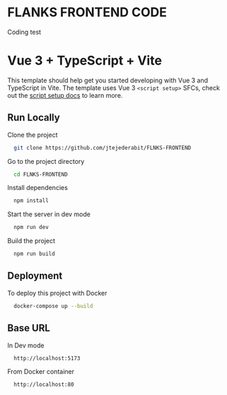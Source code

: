 # FLANKS FRONTEND CODE

Coding test

# Vue 3 + TypeScript + Vite

This template should help get you started developing with Vue 3 and TypeScript in Vite. The template uses Vue 3 `<script setup>` SFCs, check out the [script setup docs](https://v3.vuejs.org/api/sfc-script-setup.html#sfc-script-setup) to learn more.

## Run Locally

Clone the project

```bash
  git clone https://github.com/jtejederabit/FLNKS-FRONTEND
```

Go to the project directory

```bash
  cd FLNKS-FRONTEND
```

Install dependencies

```bash
  npm install
```

Start the server in dev mode

```bash
  npm run dev
```

Build the project

```bash
  npm run build
```

## Deployment

To deploy this project with Docker

```bash
  docker-compose up --build
```

## Base URL

In Dev mode

```bash
  http://localhost:5173
```

From Docker container

```bash
  http://localhost:80
```
